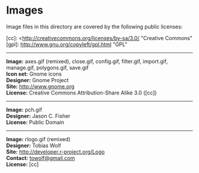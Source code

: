 Images
======

Image files in this directory are covered by the following public licenses:

[cc]: <http://creativecommons.org/licenses/by-sa/3.0/ "Creative Commons"
[gpl]: http://www.gnu.org/copyleft/gpl.html "GPL"

- - -

**Image:** axes.gif (remixed), close.gif, config.gif, filter.gif, import.gif,
           manage.gif, polygons.gif, save.gif  
**Icon set:** Gnome icons  
**Designer:** Gnome Project  
**Site:** <http://www.gnome.org>  
**License:** Creative Commons Attribution-Share Alike 3.0 ([cc])

- - -

**Image:** pch.gif  
**Designer:** Jason C. Fisher  
**License:** Public Domain

- - -

**Image:** rlogo.gif (remixed)  
**Designer:** Tobias Wolf  
**Site:** <http://developer.r-project.org/Logo>  
**Contact:** <towolf@gmail.com></code>  
**License:** [cc]
